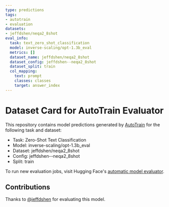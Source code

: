 ```yaml
---
type: predictions
tags:
- autotrain
- evaluation
datasets:
- jeffdshen/neqa2_8shot
eval_info:
  task: text_zero_shot_classification
  model: inverse-scaling/opt-1.3b_eval
  metrics: []
  dataset_name: jeffdshen/neqa2_8shot
  dataset_config: jeffdshen--neqa2_8shot
  dataset_split: train
  col_mapping:
    text: prompt
    classes: classes
    target: answer_index
---
```

# Dataset Card for AutoTrain Evaluator

This repository contains model predictions generated by [AutoTrain](https://huggingface.co/autotrain) for the following task and dataset:

* Task: Zero-Shot Text Classification
* Model: inverse-scaling/opt-1.3b_eval
* Dataset: jeffdshen/neqa2_8shot
* Config: jeffdshen--neqa2_8shot
* Split: train

To run new evaluation jobs, visit Hugging Face's [automatic model evaluator](https://huggingface.co/spaces/autoevaluate/model-evaluator).

## Contributions

Thanks to [@jeffdshen](https://huggingface.co/jeffdshen) for evaluating this model.
